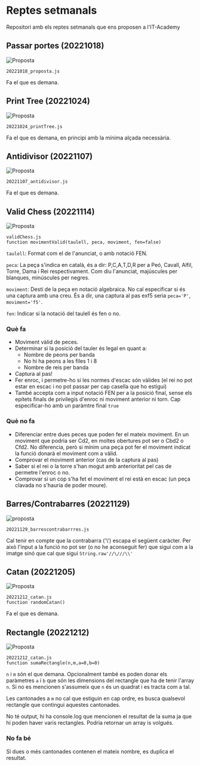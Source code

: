 # Reptes setmanals
Repositori amb els reptes setmanals que ens proposen a l'IT-Academy

## Passar portes (20221018)
![Proposta](./img/passarportes.png)

    20221018_proposta.js

Fa el que es demana.

## Print Tree (20221024)
![Proposta](./img/printtree.png)

    20221024_printTree.js

Fa el que es demana, en principi amb la mínima alçada necessària.

## Antidivisor (20221107)
![Proposta](./img/antidivisor.png)

    20221107_antidivisor.js

Fa el que es demana.

## Valid Chess (20221114)
![Proposta](./img/validchess.png)

    validChess.js
    function movimentValid(taulell, peca, moviment, fen=false)

`taulell`: Format com el de l'anunciat, o amb notació FEN.

`peca`: La peça s'indica en català, és a dir: P,C,A,T,D,R per a Peó, Cavall, Alfil, Torre, Dama i Rei respectivament. Com diu l'anunciat, majúscules per blanques, minúscules per negres.

`moviment`: Destí de la peça en notació algebraica. No cal especificar si és una captura amb una creu. És a dir, una captura al pas exf5 seria `peca='P'`, `moviment='f5'`.

`fen`: Indicar si la notació del taulell és fen o no.

### Què fa
* Moviment vàlid de peces.
* Determinar si la posició del tauler és legal en quant a:
    * Nombre de peons per banda
    * No hi ha peons a les files 1 i 8
    * Nombre de reis per banda
* Captura al pas!
* Fer enroc, i permetre-ho si les normes d'escac són vàlides (el rei no pot estar en escac i no pot passar per cap casella que ho estigui)
* També accepta com a input notació FEN per a la posició final, sense els epítets finals de privilegis d'enroc ni moviment anterior ni torn. Cap especificar-ho amb un paràmtre final `true`

### Què no fa
* Diferenciar entre dues peces que poden fer el mateix moviment. En un moviment que podria ser Cd2, en moltes obertures pot ser o Cbd2 o Cfd2. No diferencia, però si mínim una peça pot fer el moviment indicat la funció donarà el moviment com a vàlid.
* Comprovar el moviment anterior (cas de la captura al pas)
* Saber si el rei o la torre s'han mogut amb anterioritat pel cas de permetre l'enroc o no.
* Comprovar si un cop s'ha fet el moviment el rei està en escac (un peça clavada no s'hauria de poder moure).


## Barres/Contrabarres (20221129)
![proposta](./img/barracontrabarra.png)

    20221129_barrescontrabarrres.js

Cal tenir en compte que la contrabarra ('\\') escapa el següent caràcter. Per això l'input a la funció no pot ser (o no he aconseguit fer) que sigui com a la imatge sinó que cal que sigui `String.raw'//\///\\'`

## Catan (20221205)
![Proposta](./img/catan.png)

    20221212_catan.js
    function randomCatan()

Fa el que es demana.

## Rectangle (20221212)
![Proposta](./img/rectangle.png)

    20221212_catan.js
    function sumaRectangle(n,m,a=0,b=0)

`n` i `m` són el que demana. Opcionalment també es poden donar els paràmetres `a` i `b` que són les dimensions del rectangle que ha de tenir l'array `n`. Si no es mencionen s'assumeix que `n` és un quadrat i es tracta com a tal.

Les cantonades a `m` no cal que estiguin en cap ordre, es busca qualsevol rectangle que contingui aquestes cantonades.

No té output, hi ha console.log que mencionen el resultat de la suma ja que hi poden haver varis rectangles. Podria retornar un array is volgués.

### No fa bé
Si dues o més cantonades contenen el mateix nombre, es duplica el resultat.